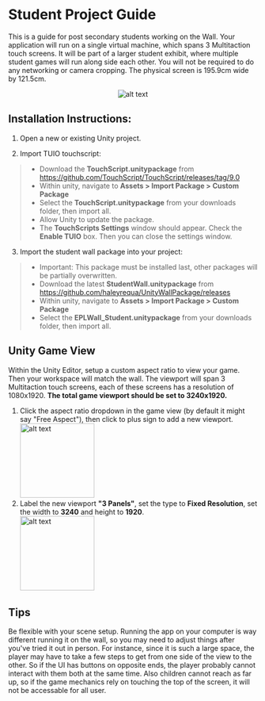 # Student Project Guide

This is a guide for post secondary students working on the Wall. Your application will run on a single virtual machine, which spans 3 Multitaction touch screens. It will be part of a larger student exhibit, where multiple student games will run along side each other. You will not be required to do any networking or camera cropping. The physical screen is 195.9cm wide by 121.5cm.

<p align="center"><img src="https://github.com/haleyrequa/UnityWallPackage/blob/main/Documentation/Images/StudentProjects.PNG?raw=true" alt="alt text"></p>

## Installation Instructions:

1. Open a new or existing Unity project.

2. Import TUIO touchscript:
> - Download the **TouchScript.unitypackage** from https://github.com/TouchScript/TouchScript/releases/tag/9.0
> - Within unity, navigate to **Assets > Import Package > Custom Package**
> - Select the **TouchScript.unitypackage** from your downloads folder, then import all.
> - Allow Unity to update the package.
> - The **TouchScripts Settings** window should appear. Check the **Enable TUIO** box. Then you can close the settings window.

3. Import the student wall package into your project:
> - Important: This package must be installed last, other packages will be partially overwritten.
> - Download the latest **StudentWall.unitypackage** from https://github.com/haleyrequa/UnityWallPackage/releases
> - Within unity, navigate to **Assets > Import Package > Custom Package**
> - Select the **EPLWall_Student.unitypackage** from your downloads folder, then import all.


## Unity Game View
Within the Unity Editor, setup a custom aspect ratio to view your game. Then your workspace will match the wall. The viewport will span 3 Multitaction touch screens, each of these screens has a resolution of 1080x1920. **The total game viewport should be set to 3240x1920.**

1. Click the aspect ratio dropdown in the game view (by default it might say "Free Aspect"), then click to plus sign to add a new viewport. <br /><img src="https://github.com/haleyrequa/UnityWallPackage/blob/main/Documentation/Images/AspectRatioDropDown.png?raw=true" alt="alt text" height=150>
2. Label the new viewport **"3 Panels"**, set the type to **Fixed Resolution**, set the width to **3240** and height to **1920**. <br /><img src="https://github.com/haleyrequa/UnityWallPackage/blob/main/Documentation/Images/3PanelsSettings.PNG?raw=true" alt="alt text" height=150>


## Tips
Be flexible with your scene setup. Running the app on your computer is way different running it on the wall, so you may need to adjust things after you've tried it out in person. For instance, since it is such a large space, the player may have to take a few steps to get from one side of the view to the other. So if the UI has buttons on opposite ends, the player probably cannot interact with them both at the same time. Also children cannot reach as far up, so if the game mechanics rely on touching the top of the screen, it will not be accessable for all user.
